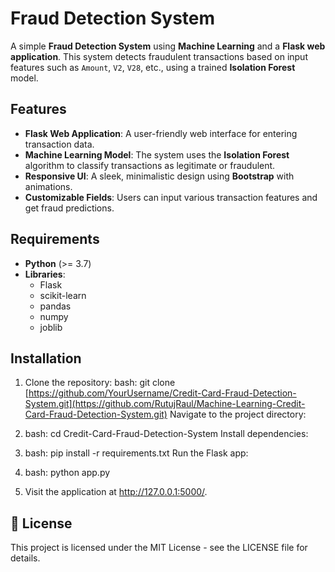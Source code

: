 # Fraud Detection System

A simple **Fraud Detection System** using **Machine Learning** and a **Flask web application**. This system detects fraudulent transactions based on input features such as `Amount`, `V2`, `V28`, etc., using a trained **Isolation Forest** model.

## Features
- **Flask Web Application**: A user-friendly web interface for entering transaction data.
- **Machine Learning Model**: The system uses the **Isolation Forest** algorithm to classify transactions as legitimate or fraudulent.
- **Responsive UI**: A sleek, minimalistic design using **Bootstrap** with animations.
- **Customizable Fields**: Users can input various transaction features and get fraud predictions.
## Requirements

- **Python** (>= 3.7)
- **Libraries**:
  - Flask
  - scikit-learn
  - pandas
  - numpy
  - joblib


## Installation
1. Clone the repository:
bash:
git clone [https://github.com/YourUsername/Credit-Card-Fraud-Detection-System.git](https://github.com/RutujRaul/Machine-Learning-Credit-Card-Fraud-Detection-System.git)
Navigate to the project directory:

2. bash:
cd Credit-Card-Fraud-Detection-System
Install dependencies:

3. bash:
pip install -r requirements.txt
Run the Flask app:

4. bash:
python app.py

5. Visit the application at http://127.0.0.1:5000/.


## 📜 License
This project is licensed under the MIT License - see the LICENSE file for details.
